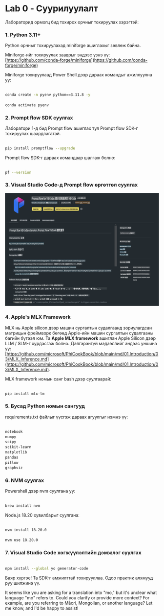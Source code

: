 # **Lab 0 - Суурилуулалт**

Лабораторид ормогц бид тохирох орчныг тохируулах хэрэгтэй:


### **1. Python 3.11+**

Python орчныг тохируулахад miniforge ашиглахыг зөвлөж байна.

Miniforge-ийг тохируулах зааврыг эндээс үзнэ үү: [https://github.com/conda-forge/miniforge](https://github.com/conda-forge/miniforge)

Miniforge тохируулаад Power Shell дээр дараах командыг ажиллуулна уу:

```bash

conda create -n pyenv python==3.11.8 -y

conda activate pyenv

```


### **2. Prompt flow SDK суулгах**

Лаборатори 1-д бид Prompt flow ашиглах тул Prompt flow SDK-г тохируулах шаардлагатай.

```bash

pip install promptflow --upgrade

```

Prompt flow SDK-г дараах командаар шалгаж болно:


```bash

pf --version

```

### **3. Visual Studio Code-д Prompt flow өргөтгөл суулгах**

![pf](../../../../../../../../../translated_images/pf_ext.fa065f22e1ee3e67157662d8be5241f346ddd83744045e3406d92b570e8d8b36.mo.png)

### **4. Apple's MLX Framework**

MLX нь Apple silicon дээр машин сургалтын судалгаанд зориулагдсан матрицын фреймворк бөгөөд Apple-ийн машин сургалтын судалгааны багийн бүтээл юм. Та **Apple MLX framework** ашиглан Apple Silicon дээр LLM / SLM-г хурдасгаж болно. Дэлгэрэнгүй мэдээллийг эндээс уншина уу: [https://github.com/microsoft/PhiCookBook/blob/main/md/01.Introduction/03/MLX_Inference.md](https://github.com/microsoft/PhiCookBook/blob/main/md/01.Introduction/03/MLX_Inference.md).

MLX framework номын санг bash дээр суулгаарай:


```bash

pip install mlx-lm

```



### **5. Бусад Python номын сангууд**

requirements.txt файлыг үүсгэж дараах агуулгыг нэмнэ үү:

```txt

notebook
numpy 
scipy 
scikit-learn 
matplotlib 
pandas 
pillow 
graphviz

```


### **6. NVM суулгах**

Powershell дээр nvm суулгана уу:


```bash

brew install nvm

```

Node.js 18.20 хувилбарыг суулгана:


```bash

nvm install 18.20.0

nvm use 18.20.0

```

### **7. Visual Studio Code хөгжүүлэлтийн дэмжлэг суулгах**

```bash

npm install --global yo generator-code

```

Баяр хүргэе! Та SDK-г амжилттай тохирууллаа. Одоо практик алхмууд руу шилжинэ үү.

It seems like you are asking for a translation into "mo," but it's unclear what language "mo" refers to. Could you clarify or provide more context? For example, are you referring to Māori, Mongolian, or another language? Let me know, and I'd be happy to assist!